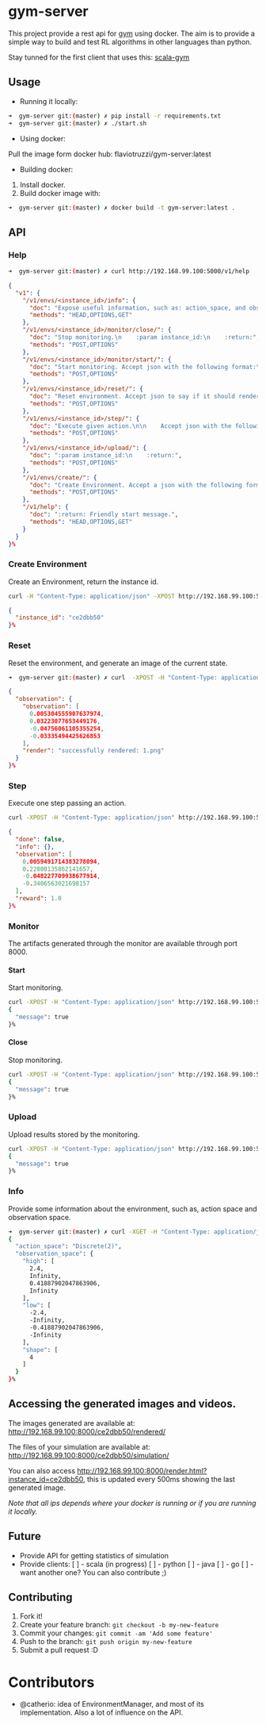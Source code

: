 # gym-server

This project provide a rest api for [gym](https://github.com/openai/gym) using docker.
The aim is to provide a simple way to build and test RL algorithms in other languages than python.

Stay tunned for the first client that uses this: [scala-gym](https://github.com/flaviotruzzi/scala-gym)

## Usage

- Running it locally:

```bash
➜  gym-server git:(master) ✗ pip install -r requirements.txt
➜  gym-server git:(master) ✗ ./start.sh
```

- Using docker:

Pull the image form docker hub: flaviotruzzi/gym-server:latest

- Building docker:

1. Install docker.
2. Build docker image with:
```bash
➜  gym-server git:(master) ✗ docker build -t gym-server:latest .
```

## API

### Help
```bash
➜  gym-server git:(master) ✗ curl http://192.168.99.100:5000/v1/help
```
```json
{
  "v1": {
    "/v1/envs/<instance_id>/info": {
      "doc": "Expose useful information, such as: action_space, and observation_space.\n    :return:",
      "methods": "HEAD,OPTIONS,GET"
    },
    "/v1/envs/<instance_id>/monitor/close/": {
      "doc": "Stop monitoring.\n    :param instance_id:\n    :return:",
      "methods": "POST,OPTIONS"
    },
    "/v1/envs/<instance_id>/monitor/start/": {
      "doc": "Start monitoring. Accept json with the following format:\n    {\n        'force': true,\n        'resume: false\n    }\n    :param instance_id:\n    :return:",
      "methods": "POST,OPTIONS"
    },
    "/v1/envs/<instance_id>/reset/": {
      "doc": "Reset environment. Accept json to say if it should render or not.\n\n    {\n      \"render\": false\n    }\n\n    :param instance_id:\n    :return: first observation",
      "methods": "POST,OPTIONS"
    },
    "/v1/envs/<instance_id>/step/": {
      "doc": "Execute given action.\n\n    Accept json with the following format:\n    {\n      'action': 0,\n      'render': true\n    }\n\n    The API assumes that action is an integer. Render can be set to expose the rendered image. Render is optional.\n\n    :param instance_id:\n    :param action: Integer value representing the action.\n    :return: json with environment response.",
      "methods": "POST,OPTIONS"
    },
    "/v1/envs/<instance_id>/upload/": {
      "doc": ":param instance_id:\n    :return:",
      "methods": "POST,OPTIONS"
    },
    "/v1/envs/create/": {
      "doc": "Create Environment. Accept a json with the following format:\n    {\n      'environment': 'CartPole-v0'\n    }\n\n    :return: json with instance_id of the environment",
      "methods": "POST,OPTIONS"
    },
    "/v1/help": {
      "doc": ":return: Friendly start message.",
      "methods": "HEAD,OPTIONS,GET"
    }
  }
}%
```

### Create Environment

Create an Environment, return the instance id.

```bash
curl -H "Content-Type: application/json" -XPOST http://192.168.99.100:5000/v1/envs/create/ -d '{"environment": "CartPole-v0"}'
```
```json
{
  "instance_id": "ce2dbb50"
}%
```

### Reset

Reset the environment, and generate an image of the current state.

```bash
➜  gym-server git:(master) ✗ curl  -XPOST -H "Content-Type: application/json" http://192.168.99.100:5000/v1/envs/ce2dbb50/reset/ -d '{"render": true}'
```
```json
{
  "observation": {
    "observation": [
      0.005304555907637974,
      0.03223077653449176,
      -0.04756061105355254,
      -0.03335494425626853
    ],
    "render": "successfully rendered: 1.png"
  }
}%
```

### Step

Execute one step passing an action.

```bash
curl -XPOST -H "Content-Type: application/json" http://192.168.99.100:5000/v1/envs/ce2dbb50/step/ -d '{"action": true}'
```
```json
{
  "done": false,
  "info": {},
  "observation": [
    0.0059491714383278094,
    0.22800135862141657,
    -0.048227709938677914,
    -0.3406563021698157
  ],
  "reward": 1.0
}%
```

### Monitor

The artifacts generated through the monitor are available through port 8000.

#### Start

Start monitoring.

```bash
curl -XPOST -H "Content-Type: application/json" http://192.168.99.100:5000/v1/envs/ce2dbb50/monitor/start/ -d '{"force": false, "resume": false}'
{
  "message": true
}%
```

#### Close

Stop monitoring.

```bash
curl -XPOST -H "Content-Type: application/json" http://192.168.99.100:5000/v1/envs/ce2dbb50/monitor/stop/
{
  "message": true
}%
```

### Upload

Upload results stored by the monitoring.

```bash
curl -XPOST -H "Content-Type: application/json" http://192.168.99.100:5000/v1/envs/ce2dbb50/upload/ -d '{"algorithm_id": "my_id", "writeup": "http://mygist", "api_key": "my_apikey",_ "ignore_open_monitors": true}'
{
  "message": true
}%
```

### Info

Provide some information about the environment, such as, action space and observation space.

```bash
➜  gym-server git:(master) ✗ curl -XGET -H "Content-Type: application/json" http://192.168.99.100:5000/v1/envs/ce2dbb50/info
{
  "action_space": "Discrete(2)",
  "observation_space": {
    "high": [
      2.4,
      Infinity,
      0.41887902047863906,
      Infinity
    ],
    "low": [
      -2.4,
      -Infinity,
      -0.41887902047863906,
      -Infinity
    ],
    "shape": [
      4
    ]
  }
}%
```

## Accessing the generated images and videos.

The images generated are available at: http://192.168.99.100:8000/ce2dbb50/rendered/

The files of your simulation are available at: http://192.168.99.100:8000/ce2dbb50/simulation/

You can also access http://192.168.99.100:8000/render.html?instance_id=ce2dbb50, this is updated every 500ms showing the last generated image.

*Note that all ips depends where your docker is running or if you are running it locally.*

## Future

* Provide API for getting statistics of simulation
* Provide clients:
    [ ] - scala (in progress)
    [ ] - python
    [ ] - java
    [ ] - go
    [ ] - want another one? You can also contribute ;)

## Contributing

1. Fork it!
2. Create your feature branch: `git checkout -b my-new-feature`
3. Commit your changes: `git commit -am 'Add some feature'`
4. Push to the branch: `git push origin my-new-feature`
5. Submit a pull request :D

# Contributors

- @catherio: idea of EnvironmentManager, and most of its implementation. Also a lot of influence on the API.
